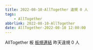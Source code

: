 ```yaml
---
title: 2022-08-10-AllTogether 違規 0 人
tags:
    - AllTogether
abbrlink: 2022-08-10-AllTogether
date: AllTogether-2022-08-10 12:00:00
---
```

AllTogether 板 [板規連結](https://www.ptt.cc/bbs/AllTogether/M.1643211430.A.5FB.html)
昨天違規 0 人
